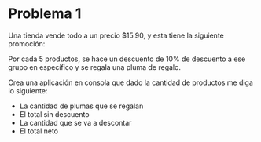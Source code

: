 # Problema 1

Una tienda vende todo a un precio  $15.90, y esta tiene la siguiente promoción:

Por cada 5 productos, se hace un descuento de 10% de descuento a ese grupo en específico y se regala una pluma de regalo. 

Crea una aplicación en consola que dado la cantidad de productos me diga lo siguiente:
 - La cantidad de plumas que se regalan
 - El total sin descuento
 - La cantidad que se va a descontar
 - El total neto
